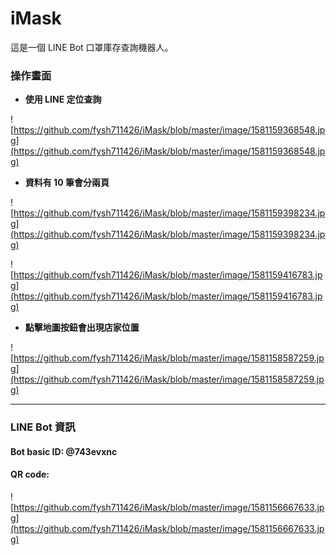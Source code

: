 # iMask  

這是一個 LINE Bot 口罩庫存查詢機器人。  

### 操作畫面  

* **使用 LINE 定位查詢**  

![https://github.com/fysh711426/iMask/blob/master/image/1581159368548.jpg](https://github.com/fysh711426/iMask/blob/master/image/1581159368548.jpg)  

* **資料有 10 筆會分兩頁**  

![https://github.com/fysh711426/iMask/blob/master/image/1581159398234.jpg](https://github.com/fysh711426/iMask/blob/master/image/1581159398234.jpg)  

![https://github.com/fysh711426/iMask/blob/master/image/1581159416783.jpg](https://github.com/fysh711426/iMask/blob/master/image/1581159416783.jpg)  

* **點擊地圖按鈕會出現店家位置**  

![https://github.com/fysh711426/iMask/blob/master/image/1581158587259.jpg](https://github.com/fysh711426/iMask/blob/master/image/1581158587259.jpg)  

---  

### LINE Bot 資訊  

#### Bot basic ID:  @743evxnc

#### QR code:  

![https://github.com/fysh711426/iMask/blob/master/image/1581156667633.jpg](https://github.com/fysh711426/iMask/blob/master/image/1581156667633.jpg)  